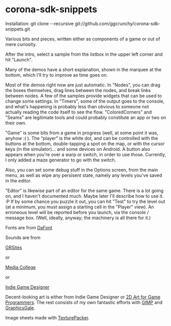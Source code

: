 corona-sdk-snippets
===================

Installation: git clone --recursive git://github.com/ggcrunchy/corona-sdk-snippets.git

Various bits and pieces, written either as components of a game or out of mere curiosity.

After the intro, select a sample from the listbox in the upper left corner and hit "Launch".

Many of the demos have a short explanation, shown in the marquee at the bottom, which I'll try to improve
as time goes on.

Most of the demos right now are just automatic. In "Nodes", you can drag the boxes themselves, drag lines
between the nodes, and break links between nodes. A few of the samples provide widgets that can be used to
change some settings. In "Timers", some of the output goes to the console, and what's happening is probably
less than obvious to someone not actually reading the code itself to see the flow. "ColoredCorners" and
"Seams" are legitimate tools and could probably constitute an app or two on their own.

"Game" is some bits from a game in progress (well, at some point it was, anyhow :( ). The "player" is the
white dot, and can be controlled with the buttons at the bottom, double-tapping a spot on the map, or with
the cursor keys (in the simulator)... and some devices on Android. A button also appears when you're over a
warp or switch, in order to use those. Currently, I only added a maze generator to go with the switch.

Also, you can set some debug stuff in the Options screen, from the main menu, as well as wipe any persisent
state, namely any levels you've saved in the editor.

"Editor" is likewise part of an editor for the same game. There is a lot going on, and I haven't documented
much. Maybe later I'll describe how to use it. :P If by some chance you puzzle it out, you can hit "Test" to
try the level out (at a minimum, you must assign a starting cell in the "Player" view). An erroneous level
will be reported before you launch, via the console / message box. (Well, ideally, anyway; the machinery is
all there for it.)

Fonts are from [DaFont](http://www.DaFont.com)

Sounds are from

[GRSites](http://www.grsites.com/archive/sounds/)

or

[Media College](http://www.mediacollege.com/downloads/sound-effects/)

or

[Indie Game Designer](http://indiegamedesigner.com/)

Decent-looking art is either from Indie Game Designer or [2D Art for Game Programmers](http://2dgameartforprogrammers.blogspot.mx).
The rest consists of my own fantastic efforts with [GIMP](http://www.gimp.org/) and [GraphicsGale](http://www.humanbalance.net/gale/us/).

Image sheets made with [TexturePacker](http://www.codeandweb.com/texturepacker).
